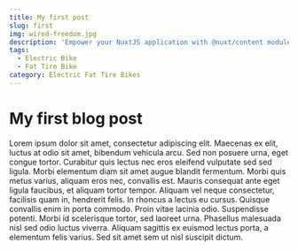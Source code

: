 ```yaml
---
title: My first post
slug: first
img: wired-freedom.jpg
description: 'Empower your NuxtJS application with @nuxt/content module: write in a content/ directory and fetch your Markdown, JSON, YAML and CSV files through a MongoDB like API, acting as a Git-based Headless CMS.'
tags:
  - Electric Bike
  - Fat Tire Bike
category: Electric Fat Tire Bikes
---
```


# My first blog post

Lorem ipsum dolor sit amet, consectetur adipiscing elit. Maecenas ex elit, luctus at odio sit amet, bibendum vehicula arcu. Sed non posuere urna, eget congue tortor. Curabitur quis lectus nec eros eleifend vulputate sed sed ligula. Morbi elementum diam sit amet augue blandit fermentum. Morbi quis metus varius, aliquam eros nec, convallis est. Mauris consequat ante eget ligula faucibus, et aliquam tortor tempor. Aliquam vel neque consectetur, facilisis quam in, hendrerit felis. In rhoncus a lectus eu cursus. Quisque convallis enim in porta commodo. Proin vitae lacinia odio. Suspendisse potenti. Morbi id scelerisque tortor, sed laoreet urna. Phasellus malesuada nisl sed odio luctus viverra. Aliquam sagittis ex euismod lectus porta, a elementum felis varius. Sed sit amet sem ut nisl suscipit dictum.

